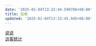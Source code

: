```yaml
---
date: '2025-01-04T13:32:44.590708+08:00'
title: 应用
updated: '2025-01-04T13:32:45.945+08:00'
---
```

<!DOCTYPE html>

<html lang="zh-CN">
<head>
    <meta charset="UTF-8">
    <meta name="viewport" content="width=device-width, initial-scale=1.0">
    <title>跳转示例</title>
</head>
<body>
    <a href="/talks">说说</a>
    <br>  <!-- 添加一个换行符，使两个链接在不同行显示 -->
    <a href="/visitor">访客统计</a>
</body>
</html>
